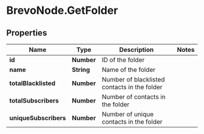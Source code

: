 # BrevoNode.GetFolder

## Properties
Name | Type | Description | Notes
------------ | ------------- | ------------- | -------------
**id** | **Number** | ID of the folder | 
**name** | **String** | Name of the folder | 
**totalBlacklisted** | **Number** | Number of blacklisted contacts in the folder | 
**totalSubscribers** | **Number** | Number of contacts in the folder | 
**uniqueSubscribers** | **Number** | Number of unique contacts in the folder | 


